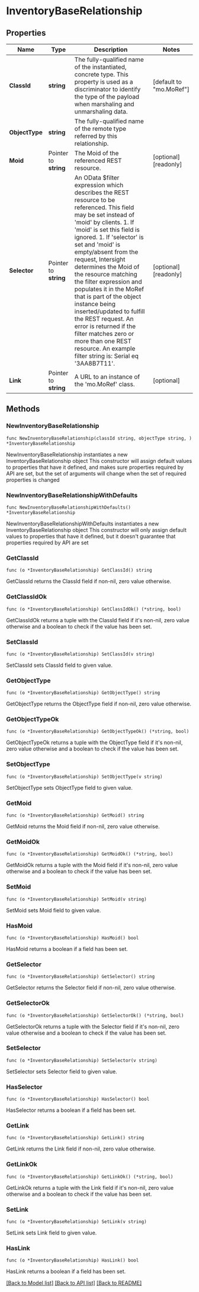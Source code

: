 # InventoryBaseRelationship

## Properties

Name | Type | Description | Notes
------------ | ------------- | ------------- | -------------
**ClassId** | **string** | The fully-qualified name of the instantiated, concrete type. This property is used as a discriminator to identify the type of the payload when marshaling and unmarshaling data. | [default to "mo.MoRef"]
**ObjectType** | **string** | The fully-qualified name of the remote type referred by this relationship. | 
**Moid** | Pointer to **string** | The Moid of the referenced REST resource. | [optional] [readonly] 
**Selector** | Pointer to **string** | An OData $filter expression which describes the REST resource to be referenced. This field may be set instead of &#39;moid&#39; by clients. 1. If &#39;moid&#39; is set this field is ignored. 1. If &#39;selector&#39; is set and &#39;moid&#39; is empty/absent from the request, Intersight determines the Moid of the resource matching the filter expression and populates it in the MoRef that is part of the object instance being inserted/updated to fulfill the REST request. An error is returned if the filter matches zero or more than one REST resource. An example filter string is: Serial eq &#39;3AA8B7T11&#39;. | [optional] [readonly] 
**Link** | Pointer to **string** | A URL to an instance of the &#39;mo.MoRef&#39; class. | [optional] 

## Methods

### NewInventoryBaseRelationship

`func NewInventoryBaseRelationship(classId string, objectType string, ) *InventoryBaseRelationship`

NewInventoryBaseRelationship instantiates a new InventoryBaseRelationship object
This constructor will assign default values to properties that have it defined,
and makes sure properties required by API are set, but the set of arguments
will change when the set of required properties is changed

### NewInventoryBaseRelationshipWithDefaults

`func NewInventoryBaseRelationshipWithDefaults() *InventoryBaseRelationship`

NewInventoryBaseRelationshipWithDefaults instantiates a new InventoryBaseRelationship object
This constructor will only assign default values to properties that have it defined,
but it doesn't guarantee that properties required by API are set

### GetClassId

`func (o *InventoryBaseRelationship) GetClassId() string`

GetClassId returns the ClassId field if non-nil, zero value otherwise.

### GetClassIdOk

`func (o *InventoryBaseRelationship) GetClassIdOk() (*string, bool)`

GetClassIdOk returns a tuple with the ClassId field if it's non-nil, zero value otherwise
and a boolean to check if the value has been set.

### SetClassId

`func (o *InventoryBaseRelationship) SetClassId(v string)`

SetClassId sets ClassId field to given value.


### GetObjectType

`func (o *InventoryBaseRelationship) GetObjectType() string`

GetObjectType returns the ObjectType field if non-nil, zero value otherwise.

### GetObjectTypeOk

`func (o *InventoryBaseRelationship) GetObjectTypeOk() (*string, bool)`

GetObjectTypeOk returns a tuple with the ObjectType field if it's non-nil, zero value otherwise
and a boolean to check if the value has been set.

### SetObjectType

`func (o *InventoryBaseRelationship) SetObjectType(v string)`

SetObjectType sets ObjectType field to given value.


### GetMoid

`func (o *InventoryBaseRelationship) GetMoid() string`

GetMoid returns the Moid field if non-nil, zero value otherwise.

### GetMoidOk

`func (o *InventoryBaseRelationship) GetMoidOk() (*string, bool)`

GetMoidOk returns a tuple with the Moid field if it's non-nil, zero value otherwise
and a boolean to check if the value has been set.

### SetMoid

`func (o *InventoryBaseRelationship) SetMoid(v string)`

SetMoid sets Moid field to given value.

### HasMoid

`func (o *InventoryBaseRelationship) HasMoid() bool`

HasMoid returns a boolean if a field has been set.

### GetSelector

`func (o *InventoryBaseRelationship) GetSelector() string`

GetSelector returns the Selector field if non-nil, zero value otherwise.

### GetSelectorOk

`func (o *InventoryBaseRelationship) GetSelectorOk() (*string, bool)`

GetSelectorOk returns a tuple with the Selector field if it's non-nil, zero value otherwise
and a boolean to check if the value has been set.

### SetSelector

`func (o *InventoryBaseRelationship) SetSelector(v string)`

SetSelector sets Selector field to given value.

### HasSelector

`func (o *InventoryBaseRelationship) HasSelector() bool`

HasSelector returns a boolean if a field has been set.

### GetLink

`func (o *InventoryBaseRelationship) GetLink() string`

GetLink returns the Link field if non-nil, zero value otherwise.

### GetLinkOk

`func (o *InventoryBaseRelationship) GetLinkOk() (*string, bool)`

GetLinkOk returns a tuple with the Link field if it's non-nil, zero value otherwise
and a boolean to check if the value has been set.

### SetLink

`func (o *InventoryBaseRelationship) SetLink(v string)`

SetLink sets Link field to given value.

### HasLink

`func (o *InventoryBaseRelationship) HasLink() bool`

HasLink returns a boolean if a field has been set.


[[Back to Model list]](../README.md#documentation-for-models) [[Back to API list]](../README.md#documentation-for-api-endpoints) [[Back to README]](../README.md)


